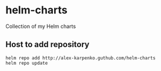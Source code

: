 # helm-charts

Collection of my Helm charts

## Host to add repository

```shell
helm repo add http://alex-karpenko.guthub.com/helm-charts
helm repo update
```
